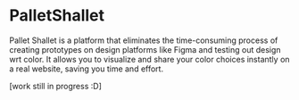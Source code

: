 # PalletShallet

Pallet Shallet is a platform that eliminates the time-consuming process of creating prototypes on design platforms like Figma and testing out design wrt color. It allows you to visualize and share your color choices instantly on a real website, saving you time and effort.

[work still in progress :D]
